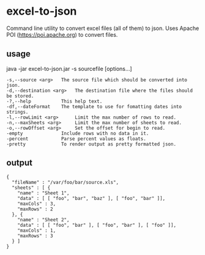 # excel-to-json
Command line utility to convert excel files (all of them) to json. Uses Apache POI (https://poi.apache.org) to convert files. 

## usage
java -jar excel-to-json.jar -s sourcefile [options...]

```
-s,--source <arg>   The source file which should be converted into json.
-d,--destination <arg>   The destination file where the files should be stored.
-?,--help           This help text.
-df,--dateFormat    The template to use for fomatting dates into strings.
-l,--rowLimit <arg>      Limit the max number of rows to read.
-n,--maxSheets <arg>     Limit the max number of sheets to read.
-o,--rowOffset <arg>     Set the offset for begin to read.
-empty              Include rows with no data in it.
-percent            Parse percent values as floats.
-pretty             To render output as pretty formatted json.

```

## output
```
{
  "fileName" : "/var/foo/bar/source.xls",
  "sheets" : [ {
    "name" : "Sheet 1",
    "data" : [ [ "foo", "bar", "baz" ], [ "foo", "bar" ]],
    "maxCols" : 3,
    "maxRows" : 2
  }, {
    "name" : "Sheet 2",
    "data" : [ [ "foo", "bar" ], [ "foo", "bar" ], [ "foo" ]],
    "maxCols" : 1,
    "maxRows" : 3
  } ]
}
```

